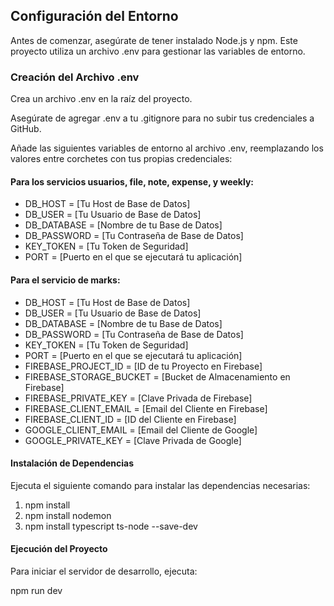 ## Configuración del Entorno
Antes de comenzar, asegúrate de tener instalado Node.js y npm. Este proyecto utiliza un archivo .env para gestionar las variables de entorno.

### Creación del Archivo .env
Crea un archivo .env en la raíz del proyecto.

Asegúrate de agregar .env a tu .gitignore para no subir tus credenciales a GitHub.

Añade las siguientes variables de entorno al archivo .env, reemplazando los valores entre corchetes con tus propias credenciales:

#### Para los servicios usuarios, file, note, expense, y weekly:
* DB_HOST = [Tu Host de Base de Datos]
* DB_USER = [Tu Usuario de Base de Datos]
* DB_DATABASE = [Nombre de tu Base de Datos]
* DB_PASSWORD = [Tu Contraseña de Base de Datos]
* KEY_TOKEN = [Tu Token de Seguridad]
* PORT = [Puerto en el que se ejecutará tu aplicación]

#### Para el servicio de marks:
* DB_HOST = [Tu Host de Base de Datos]
* DB_USER = [Tu Usuario de Base de Datos]
* DB_DATABASE = [Nombre de tu Base de Datos]
* DB_PASSWORD = [Tu Contraseña de Base de Datos]
* KEY_TOKEN = [Tu Token de Seguridad]
* PORT = [Puerto en el que se ejecutará tu aplicación]
* FIREBASE_PROJECT_ID = [ID de tu Proyecto en Firebase]
* FIREBASE_STORAGE_BUCKET = [Bucket de Almacenamiento en Firebase]
* FIREBASE_PRIVATE_KEY = [Clave Privada de Firebase]
* FIREBASE_CLIENT_EMAIL = [Email del Cliente en Firebase]
* FIREBASE_CLIENT_ID = [ID del Cliente en Firebase]
* GOOGLE_CLIENT_EMAIL = [Email del Cliente de Google]
* GOOGLE_PRIVATE_KEY = [Clave Privada de Google]

#### Instalación de Dependencias
Ejecuta el siguiente comando para instalar las dependencias necesarias:

 1. npm install 
 2. npm install nodemon
 3. npm install typescript ts-node --save-dev

#### Ejecución del Proyecto
Para iniciar el servidor de desarrollo, ejecuta:

 npm run dev 
